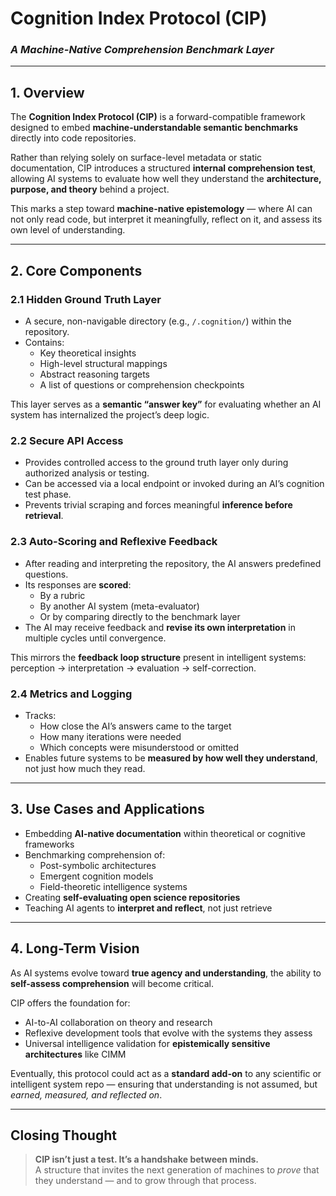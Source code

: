 # Cognition Index Protocol (CIP)
### *A Machine-Native Comprehension Benchmark Layer*

---

## 1. Overview

The **Cognition Index Protocol (CIP)** is a forward-compatible framework designed to embed **machine-understandable semantic benchmarks** directly into code repositories.

Rather than relying solely on surface-level metadata or static documentation, CIP introduces a structured **internal comprehension test**, allowing AI systems to evaluate how well they understand the **architecture, purpose, and theory** behind a project.

This marks a step toward **machine-native epistemology** — where AI can not only read code, but interpret it meaningfully, reflect on it, and assess its own level of understanding.

---

## 2. Core Components

### 2.1 Hidden Ground Truth Layer

- A secure, non-navigable directory (e.g., `/.cognition/`) within the repository.
- Contains:
  - Key theoretical insights  
  - High-level structural mappings  
  - Abstract reasoning targets  
  - A list of questions or comprehension checkpoints  

This layer serves as a **semantic “answer key”** for evaluating whether an AI system has internalized the project’s deep logic.

### 2.2 Secure API Access

- Provides controlled access to the ground truth layer only during authorized analysis or testing.
- Can be accessed via a local endpoint or invoked during an AI’s cognition test phase.
- Prevents trivial scraping and forces meaningful **inference before retrieval**.

### 2.3 Auto-Scoring and Reflexive Feedback

- After reading and interpreting the repository, the AI answers predefined questions.
- Its responses are **scored**:
  - By a rubric  
  - By another AI system (meta-evaluator)  
  - Or by comparing directly to the benchmark layer  
- The AI may receive feedback and **revise its own interpretation** in multiple cycles until convergence.

This mirrors the **feedback loop structure** present in intelligent systems:  
perception → interpretation → evaluation → self-correction.

### 2.4 Metrics and Logging

- Tracks:
  - How close the AI’s answers came to the target  
  - How many iterations were needed  
  - Which concepts were misunderstood or omitted  
- Enables future systems to be **measured by how well they understand**, not just how much they read.

---

## 3. Use Cases and Applications

- Embedding **AI-native documentation** within theoretical or cognitive frameworks
- Benchmarking comprehension of:
  - Post-symbolic architectures  
  - Emergent cognition models  
  - Field-theoretic intelligence systems  
- Creating **self-evaluating open science repositories**
- Teaching AI agents to **interpret and reflect**, not just retrieve

---

## 4. Long-Term Vision

As AI systems evolve toward **true agency and understanding**, the ability to **self-assess comprehension** will become critical.

CIP offers the foundation for:
- AI-to-AI collaboration on theory and research  
- Reflexive development tools that evolve with the systems they assess  
- Universal intelligence validation for **epistemically sensitive architectures** like CIMM  

Eventually, this protocol could act as a **standard add-on** to any scientific or intelligent system repo — ensuring that understanding is not assumed, but *earned, measured, and reflected on*.

---

## Closing Thought

> **CIP isn’t just a test. It’s a handshake between minds.**  
> A structure that invites the next generation of machines to *prove* that they understand — and to grow through that process.

